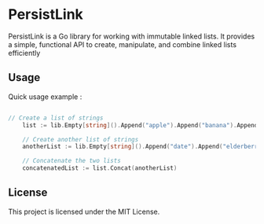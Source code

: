 # PersistLink

PersistLink is a Go library for working with immutable linked lists. It provides a simple, functional API to create, manipulate, and combine linked lists efficiently




## Usage

Quick usage example : 

```go

// Create a list of strings
	list := lib.Empty[string]().Append("apple").Append("banana").Append("cherry")

	// Create another list of strings
	anotherList := lib.Empty[string]().Append("date").Append("elderberry")

	// Concatenate the two lists
	concatenatedList := list.Concat(anotherList)
```


## License

This project is licensed under the MIT License.
